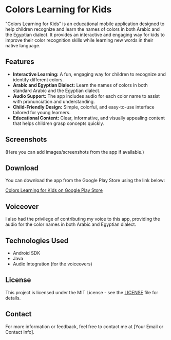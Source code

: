 # Colors Learning for Kids

"Colors Learning for Kids" is an educational mobile application designed to help children recognize and learn the names of colors in both Arabic and the Egyptian dialect. It provides an interactive and engaging way for kids to improve their color recognition skills while learning new words in their native language.

## Features

- **Interactive Learning:** A fun, engaging way for children to recognize and identify different colors.
- **Arabic and Egyptian Dialect:** Learn the names of colors in both standard Arabic and the Egyptian dialect.
- **Audio Support:** The app includes audio for each color name to assist with pronunciation and understanding.
- **Child-Friendly Design:** Simple, colorful, and easy-to-use interface tailored for young learners.
- **Educational Content:** Clear, informative, and visually appealing content that helps children grasp concepts quickly.

## Screenshots

(Here you can add images/screenshots from the app if available.)

## Download

You can download the app from the Google Play Store using the link below:

[Colors Learning for Kids on Google Play Store](https://play.google.com/store/apps/details?id=com.ARCA.colors_v2)

## Voiceover

I also had the privilege of contributing my voice to this app, providing the audio for the color names in both Arabic and Egyptian dialect.

## Technologies Used

- Android SDK
- Java
- Audio Integration (for the voiceovers)

## License

This project is licensed under the MIT License - see the [LICENSE](LICENSE) file for details.

## Contact

For more information or feedback, feel free to contact me at [Your Email or Contact Info].

